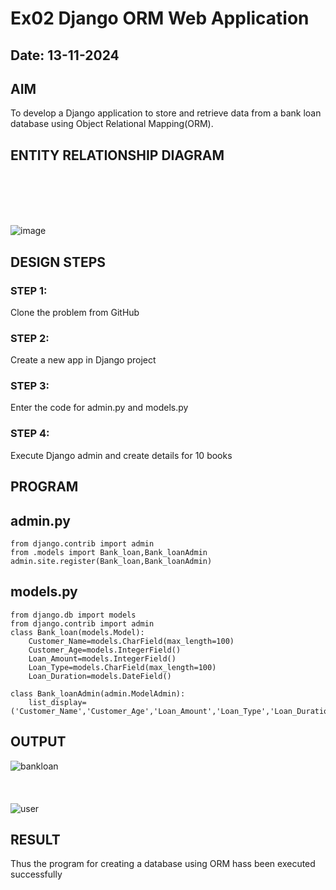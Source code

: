 # Ex02 Django ORM Web Application
## Date: 13-11-2024

## AIM
To develop a Django application to store and retrieve data from a bank loan database using Object Relational Mapping(ORM).

## ENTITY RELATIONSHIP DIAGRAM

<br>
<br>
<br>
<br>

![image](https://github.com/user-attachments/assets/a9b45219-c434-4894-a038-27c7287bc8cb)


## DESIGN STEPS

### STEP 1:
Clone the problem from GitHub

### STEP 2:
Create a new app in Django project

### STEP 3:
Enter the code for admin.py and models.py

### STEP 4:
Execute Django admin and create details for 10 books

## PROGRAM

## admin.py
```
from django.contrib import admin
from .models import Bank_loan,Bank_loanAdmin
admin.site.register(Bank_loan,Bank_loanAdmin)
```
## models.py
```
from django.db import models
from django.contrib import admin
class Bank_loan(models.Model):
    Customer_Name=models.CharField(max_length=100)
    Customer_Age=models.IntegerField()
    Loan_Amount=models.IntegerField()
    Loan_Type=models.CharField(max_length=100)
    Loan_Duration=models.DateField()

class Bank_loanAdmin(admin.ModelAdmin):
    list_display=('Customer_Name','Customer_Age','Loan_Amount','Loan_Type','Loan_Duration')
```

## OUTPUT

![bankloan](https://github.com/user-attachments/assets/2a1544cb-034a-4981-b6af-1ab383a4452b)
<br>
<br>
<br>
<br>
![user](https://github.com/user-attachments/assets/dddb5a1a-4c64-4c1d-b316-664a292e89b8)



## RESULT
Thus the program for creating a database using ORM hass been executed successfully
